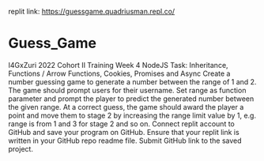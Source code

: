 replit link: https://guessgame.quadriusman.repl.co/ 
# Guess_Game
I4GxZuri 2022 Cohort II Training
Week 4 NodeJS Task: Inheritance, Functions / Arrow Functions, Cookies, Promises and Async
Create a number guessing game to generate a number between the range of 1 and 2. The game should prompt users for their username.
Set range as function parameter and prompt the player to predict the generated number between the given range. At a correct guess, the game should award the player a point and move them to stage 2 by increasing the range limit value by 1, e.g. range is from 1 and 3 for stage 2 and so on. Connect replit account to GitHub and save your program on GitHub. Ensure that your replit link is written in your GitHub repo readme file. Submit GitHub link to the saved project.
